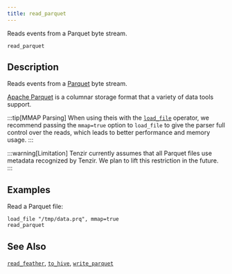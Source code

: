 ```yaml
---
title: read_parquet
---
```


Reads events from a Parquet byte stream.

```tql
read_parquet
```

## Description

Reads events from a [Parquet][parquet] byte stream.

[Apache Parquet][parquet] is a columnar storage format that a variety of data
tools support.

[parquet]: https://parquet.apache.org/

:::tip[MMAP Parsing]
When using theis with the [`load_file`](load_file) operator, we
recommend passing the `mmap=true` option to `load_file` to give the parser full control
over the reads, which leads to better performance and memory usage.
:::

:::warning[Limitation]
Tenzir currently assumes that all Parquet files use metadata recognized by
Tenzir. We plan to lift this restriction in the future.
:::

## Examples

Read a Parquet file:

```tql
load_file "/tmp/data.prq", mmap=true
read_parquet
```

## See Also

[`read_feather`](read_feather),
[`to_hive`](to_hive),
[`write_parquet`](write_parquet)
